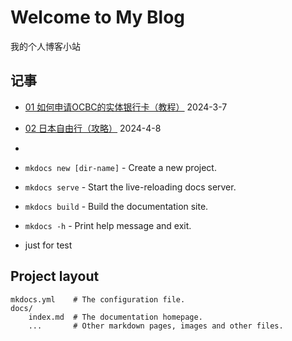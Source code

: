 # Welcome to My Blog

我的个人博客小站
<script async src="https://pagead2.googlesyndication.com/pagead/js/adsbygoogle.js?client=ca-pub-2548619400666906"
     crossorigin="anonymous"></script>
     
## 记事
* [01 如何申请OCBC的实体银行卡（教程）](2024/03/01.md) 2024-3-7

* [02 日本自由行（攻略）](2024/04/08.md) 2024-4-8
* 
* `mkdocs new [dir-name]` - Create a new project.
* `mkdocs serve` - Start the live-reloading docs server.
* `mkdocs build` - Build the documentation site.
* `mkdocs -h` - Print help message and exit.
* just for test

## Project layout

    mkdocs.yml    # The configuration file.
    docs/
        index.md  # The documentation homepage.
        ...       # Other markdown pages, images and other files.
